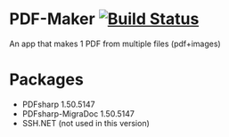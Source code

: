 # PDF-Maker [![Build Status](https://travis-ci.org/dwyl/esta.svg?branch=master)](https://github.com/neetshonen/PDF-Maker/releases/tag/0.9)
An app that makes 1 PDF from multiple files (pdf+images)


# Packages 

* PDFsharp  1.50.5147
* PDFsharp-MigraDoc 1.50.5147
* SSH.NET (not used in this version)
